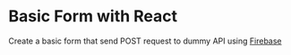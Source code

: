 # Basic Form with React
Create a basic form that send POST request to dummy API using [Firebase](https://firebase.google.com)
